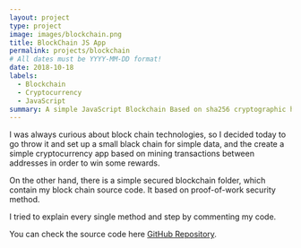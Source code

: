```yaml
---
layout: project
type: project
image: images/blockchain.png
title: BlockChain JS App
permalink: projects/blockchain
# All dates must be YYYY-MM-DD format!
date: 2018-10-18
labels:
  - Blockchain
  - Cryptocurrency
  - JavaScript
summary: A simple JavaScript Blockchain Based on sha256 cryptographic hash function.
---
```



I was always curious about block chain technologies, so I decided today to go throw it and set up a small black chain for simple data, and the create a simple cryptocurrency app based on mining transactions between addresses in order to win some rewards.

On the other hand, there is a simple secured blockchain folder, which contain my block chain source code. It based on proof-of-work security method.

I tried to explain every single method and step by commenting my code.

You can check the source code here  [GitHub Repository](https://github.com/Kaygi22/blockChainCryptocurrency).
